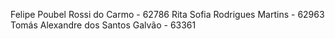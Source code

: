 Felipe Poubel Rossi do Carmo - 62786
Rita Sofia Rodrigues Martins - 62963
Tomás Alexandre dos Santos Galvão - 63361
